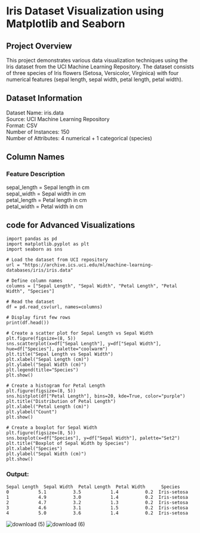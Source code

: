 # Iris Dataset Visualization using Matplotlib and Seaborn
## Project Overview
This project demonstrates various data visualization techniques using the Iris dataset from the UCI Machine Learning Repository. The dataset consists of three species of Iris flowers (Setosa, Versicolor, Virginica) with four numerical features (sepal length, sepal width, petal length, petal width).

## Dataset Information
Dataset Name: iris.data
</br>
Source: UCI Machine Learning Repository
</br>
Format: CSV
</br>
Number of Instances: 150
</br>
Number of Attributes: 4 numerical + 1 categorical (species)
## Column Names
### Feature	Description
sepal_length = Sepal length in cm
</br>
sepal_width	= Sepal width in cm
</br>
petal_length	= Petal length in cm
</br>
petal_width =	Petal width in cm
## code for Advanced Visualizations

```
import pandas as pd
import matplotlib.pyplot as plt
import seaborn as sns

# Load the dataset from UCI repository
url = "https://archive.ics.uci.edu/ml/machine-learning-databases/iris/iris.data"

# Define column names
columns = ["Sepal Length", "Sepal Width", "Petal Length", "Petal Width", "Species"]

# Read the dataset
df = pd.read_csv(url, names=columns)

# Display first few rows
print(df.head())

# Create a scatter plot for Sepal Length vs Sepal Width
plt.figure(figsize=(8, 5))
sns.scatterplot(x=df["Sepal Length"], y=df["Sepal Width"], hue=df["Species"], palette="coolwarm")
plt.title("Sepal Length vs Sepal Width")
plt.xlabel("Sepal Length (cm)")
plt.ylabel("Sepal Width (cm)")
plt.legend(title="Species")
plt.show()

# Create a histogram for Petal Length
plt.figure(figsize=(8, 5))
sns.histplot(df["Petal Length"], bins=20, kde=True, color="purple")
plt.title("Distribution of Petal Length")
plt.xlabel("Petal Length (cm)")
plt.ylabel("Count")
plt.show()

# Create a boxplot for Sepal Width
plt.figure(figsize=(8, 5))
sns.boxplot(x=df["Species"], y=df["Sepal Width"], palette="Set2")
plt.title("Boxplot of Sepal Width by Species")
plt.xlabel("Species")
plt.ylabel("Sepal Width (cm)")
plt.show()
```
### Output:
```
Sepal Length  Sepal Width  Petal Length  Petal Width      Species
0           5.1          3.5           1.4          0.2  Iris-setosa
1           4.9          3.0           1.4          0.2  Iris-setosa
2           4.7          3.2           1.3          0.2  Iris-setosa
3           4.6          3.1           1.5          0.2  Iris-setosa
4           5.0          3.6           1.4          0.2  Iris-setosa
```
![download (5)](https://github.com/user-attachments/assets/26204a3c-a667-4150-9a47-486dfe019b45)
![download (6)](https://github.com/user-attachments/assets/acbc78a4-933b-4ae0-a422-fd2257ff68c8)
